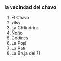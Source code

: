 ### la vecindad del chavo

1. El Chavo
2. kiko
3. La Chilindrina
4. Ñoño
5. Godines
6. La Popi
7. La Pati
8. La Bruja del 71